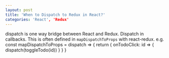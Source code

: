 ```yaml
---
layout: post
title: 'When to Dispatch to Redux in React?'
categories: 'React', 'Redux'
---
```


dispatch is one way bridge between React and Redux.
Dispatch in callbacks. This is often defined in `mapDispatchToProps` with react-redux.
e.g.
	const mapDispatchToProps = dispatch => {
	  return {
	onTodoClick: id => {
	  dispatch(toggleTodo(id))
	}
	  }
	}